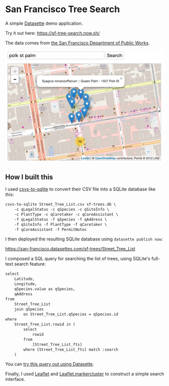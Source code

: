 # San Francisco Tree Search

A simple [Datasette](https://github.com/simonw/datasette) demo application.

Try it out here: https://sf-tree-search.now.sh/

The data comes from [the San Francisco Department of Public Works](https://data.sfgov.org/City-Infrastructure/Street-Tree-List/tkzw-k3nq).

<img src="screenshot.png?raw=true" alt="Screenshot" width="602">

## How I built this

I used [csvs-to-sqlite](https://github.com/simonw/csvs-to-sqlite) to convert their CSV file into a SQLite database like this:

    csvs-to-sqlite Street_Tree_List.csv sf-trees.db \
        -c qLegalStatus -c qSpecies -c qSiteInfo \
        -c PlantType -c qCaretaker -c qCareAssistant \
        -f qLegalStatus -f qSpecies -f qAddress \
        -f qSiteInfo -f PlantType -f qCaretaker \
        -f qCareAssistant -f PermitNotes

I then deployed the resulting SQLite database using `datasette publish now`:

https://san-francisco.datasettes.com/sf-trees/Street_Tree_List

I composed a SQL query for searching the list of trees, using SQLite's full-text search feature:

    select
        Latitude,
        Longitude,
        qSpecies.value as qSpecies,
        qAddress
    from
        Street_Tree_List
        join qSpecies
            on Street_Tree_List.qSpecies = qSpecies.id
    where
        Street_Tree_List.rowid in (
            select
                rowid
            from
                [Street_Tree_List_fts]
            where [Street_Tree_List_fts] match :search
        )

You can [try this query out using Datasette](https://san-francisco.datasettes.com/sf-trees-ebc2ad9?sql=select+Latitude%2C%0D%0A++++Longitude%2C%0D%0A++++qSpecies.value+as+qSpecies%2C%0D%0A++++qAddress%0D%0Afrom%0D%0A++++Street_Tree_List%0D%0A++++join+qSpecies%0D%0A++++++++on+Street_Tree_List.qSpecies+%3D+qSpecies.id%0D%0Awhere%0D%0A++++Street_Tree_List.rowid+in+%28%0D%0A++++++++select%0D%0A++++++++++++rowid%0D%0A++++++++from%0D%0A++++++++++++%5BStreet_Tree_List_fts%5D%0D%0A++++++++where+%5BStreet_Tree_List_fts%5D+match+%3Asearch%0D%0A++++%29%0D%0A&search=olive).

Finally, I used [Leaflet](http://leafletjs.com/) and [Leaflet.markercluster](https://github.com/Leaflet/Leaflet.markercluster) to construct a simple search interface.

